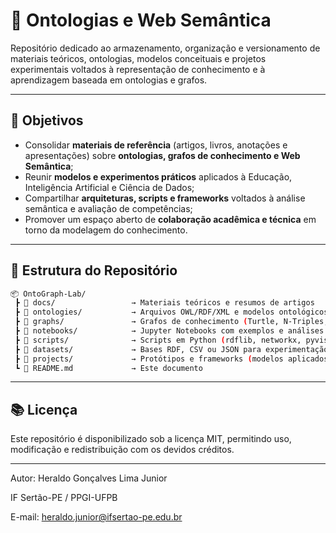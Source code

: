 # 🧠 Ontologias e Web Semântica

Repositório dedicado ao armazenamento, organização e versionamento de materiais teóricos, ontologias, modelos conceituais e projetos experimentais voltados à representação de conhecimento e à aprendizagem baseada em ontologias e grafos.

---

## 🎯 Objetivos

- Consolidar **materiais de referência** (artigos, livros, anotações e apresentações) sobre **ontologias, grafos de conhecimento e Web Semântica**;  
- Reunir **modelos e experimentos práticos** aplicados à Educação, Inteligência Artificial e Ciência de Dados;  
- Compartilhar **arquiteturas, scripts e frameworks** voltados à análise semântica e avaliação de competências;  
- Promover um espaço aberto de **colaboração acadêmica e técnica** em torno da modelagem do conhecimento.

---

## 🧩 Estrutura do Repositório

```bash
📦 OntoGraph-Lab/
 ┣ 📁 docs/                 → Materiais teóricos e resumos de artigos
 ┣ 📁 ontologies/           → Arquivos OWL/RDF/XML e modelos ontológicos
 ┣ 📁 graphs/               → Grafos de conhecimento (Turtle, N-Triples, GraphDB, Neo4j)
 ┣ 📁 notebooks/            → Jupyter Notebooks com exemplos e análises
 ┣ 📁 scripts/              → Scripts em Python (rdflib, networkx, pyvis, etc.)
 ┣ 📁 datasets/             → Bases RDF, CSV ou JSON para experimentação
 ┣ 📁 projects/             → Protótipos e frameworks (modelos aplicados)
 ┗ 📄 README.md             → Este documento
```

---

## 📚 Licença

Este repositório é disponibilizado sob a licença MIT, permitindo uso, modificação e redistribuição com os devidos créditos.

---

Autor: Heraldo Gonçalves Lima Junior

IF Sertão-PE / PPGI-UFPB

E-mail: heraldo.junior@ifsertao-pe.edu.br
